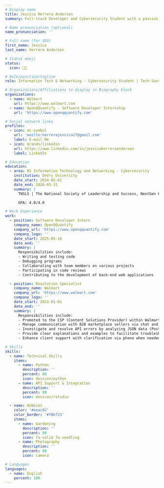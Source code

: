 ```yaml
---
# Display name
title: Jessica Herrera Anderson
summary: Full-stack Developer and Cybersecurity Student with a passion for problem-solving in IT systems.

# Name pronunciation (optional)
name_pronunciation: ''

# Full name (for SEO)
first_name: Jessica
last_name: Herrera Anderson

# Status emoji
status:
  icon: 🧑‍💻️

# Role/position/tagline
role: Information Tech & Networking - Cybersecurity Student | Tech-Savvy Problem Solver with API IT Support Experience.

# Organizations/Affiliations to display in Biography block
organizations:
  - name: Walmart
    url: https://www.walmart.com
  - name: OpenQQuantify - Software Developer Internship
    url: 'https://www.openqquantify.com'

# Social network links
profiles:
  - icon: at-symbol
    url: 'mailto:herrerajessica17@gmail.com'
    label: E-mail Me
  - icon: brands/linkedin
    url: https://www.linkedin.com/in/jessicaherreraanderson
    label: LinkedIn

# Education
education:
  - area: BS Information Technology and Networking - Cybersecurity
    institution: DeVry University
    date_start: 2024-05-01
    date_end: 2026-05-31
    summary: |
      TNSLS | The National Society of Leadership and Success, NextGen Hispanic Scholars Program, Women+Tech Scholars Program

      GPA: 4.0/4.0

# Work Experience
work:
  - position: Software Developer Intern
    company_name: OpenQQuantify
    company_url: 'https://www.openqquantify.com'
    company_logo: ''
    date_start: 2025-05-16
    date_end: ''
    summary: |
      Responsibilities include:
      - Writing and testing code
      - Debugging programs
      - Collaborating with team members on various projects
      - Participating in code reviews
      - Contributing to the development of back-end web applications

  - position: Resolution Specialist
    company_name: Walmart
    company_url: 'https://www.walmart.com'
    company_logo: ''
    date_start: 2023-01-01
    date_end: ''
    summary: |
      Responsibilities include:
      - Promoted to the CSP (Content Solutions Provider) within Walmart.com's department.
      - Manage communication with B2B marketplace sellers via chat and email.
      - Investigate and resolve API errors by analyzing JSON data (Postman).
      - Provide clear explanations and examples to facilitate troubleshooting.
      - Enhance client support with clarification via phone when needed.

# Skills
skills:
  - name: Technical Skills
    items:
      - name: Python
        description: ''
        percent: 80
        icon: devicon/python
      - name: API Support & Integration
        description: ''
        percent: 90
        icon: devicon/rstudio

  - name: Hobbies
    color: '#eeac02'
    color_border: '#f0bf23'
    items:
      - name: Gardening
        description: ''
        percent: 90
        icon: fa-solid fa-seedling
      - name: Photography
        description: ''
        percent: 80
        icon: camera

# Languages
languages:
  - name: English
    percent: 100
---
```

